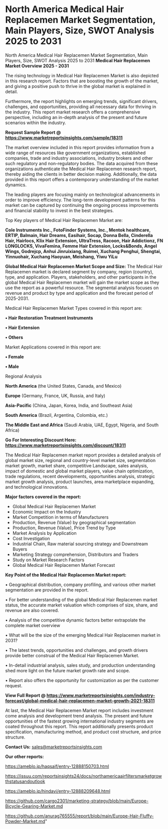# North America Medical Hair Replacemen Market Segmentation, Main Players, Size, SWOT Analysis 2025 to 2031
 North America Medical Hair Replacemen Market Segmentation, Main Players, Size, SWOT Analysis 2025 to 2031
<Strong> Medical Hair Replacemen Market Overview 2025 - 2031</strong>

The rising technology in Medical Hair Replacemen Market is also depicted in this research report. Factors that are boosting the growth of the market, and giving a positive push to thrive in the global market is explained in detail.

Furthermore, the report highlights on emerging trends, significant drivers, challenges, and opportunities, providing all necessary data for thriving in the industry. This report market research offers a comprehensive perspective, including an in-depth analysis of the present and future scenarios within the industry.

<strong>Request Sample Report @ <a href=https://www.marketreportsinsights.com/sample/18311>https://www.marketreportsinsights.com/sample/18311</a></strong>

The market overview included in this report provides information from a wide range of resources like government organizations, established companies, trade and industry associations, industry brokers and other such regulatory and non-regulatory bodies. The data acquired from these organizations authenticate the Medical Hair Replacemen research report, thereby aiding the clients in better decision making. Additionally, the data provided in this report offers a contemporary understanding of the market dynamics.

The leading players are focusing mainly on technological advancements in order to improve efficiency. The long-term development patterns for this market can be captured by continuing the ongoing process improvements and financial stability to invest in the best strategies.

Top Key players of Medical Hair Replacemen Market are:

<strong>Cole Instruments Inc., FotoFinder Systems, Inc., Mentok healthcare, ERTIP, Balmain, Hair Dreams, Easihair, Socap, Donna Bella, Cinderella Hair, Hairlocs, Klix Hair Extension, UltraTress, Racoon, Hair Addictionz, FN LONGLOCKS, VivaFemina, Femme Hair Extension, Locks&Bonds, Angel Wings, Godrejcp, Anhui Jinruixiang, Ruimei, Xuchang Penghui, Shengtai, Yinnuohair, Xuchang Haoyuan, Meishang, Yiwu YiLu</strong>

<strong><b>Global Medical Hair Replacemen Market Scope and Size:</b></strong>
The Medical Hair Replacemen market is declared segment by company, region (country), type, and application. Players, stakeholders, and other participants in the global Medical Hair Replacemen market will gain the market scope as they use the report as a powerful resource. The segmental analysis focuses on revenue and product by type and application and the forecast period of 2025-2031.

Medical Hair Replacemen Market Types covered in this report are:

<strong>• Hair Restoration Treatment Instruments

• Hair Extension

• Others</strong>

Market Applications covered in this report are:

<strong>• Female

• Male</strong> 

Regional Analysis

<strong>North America</strong> (the United States, Canada, and Mexico)

<strong>Europe</strong> (Germany, France, UK, Russia, and Italy)

<strong>Asia-Pacific</strong> (China, Japan, Korea, India, and Southeast Asia)

<strong>South America</strong> (Brazil, Argentina, Colombia, etc.)

<strong>The Middle East and Africa</strong> (Saudi Arabia, UAE, Egypt, Nigeria, and South Africa)

<strong>Go For Interesting Discount Here: <a href=https://www.marketreportsinsights.com/discount/18311>https://www.marketreportsinsights.com/discount/18311</a></strong>

The Medical Hair Replacemen market report provides a detailed analysis of global market size, regional and country-level market size, segmentation market growth, market share, competitive Landscape, sales analysis, impact of domestic and global market players, value chain optimization, trade regulations, recent developments, opportunities analysis, strategic market growth analysis, product launches, area marketplace expanding, and technological innovations.

<strong><b>Major factors covered in the report:</b></strong>
<ul>
  <li>Global Medical Hair Replacemen Market </li>
  <li>Economic Impact on the Industry</li>
  <li>Market Competition in terms of Manufacturers</li>
  <li>Production, Revenue (Value) by geographical segmentation</li>
  <li>Production, Revenue (Value), Price Trend by Type</li>
  <li>Market Analysis by Application</li>
  <li>Cost Investigation</li>
  <li>Industrial Chain, Raw material sourcing strategy and Downstream Buyers</li>
  <li>Marketing Strategy comprehension, Distributors and Traders</li>
  <li>Study on Market Research Factors</li>
  <li>Global Medical Hair Replacemen Market Forecast</li>
</ul>

<strong><b>Key Point of the Medical Hair Replacemen Market report:</b></strong>

• Geographical distribution, company profiling, and various other market segmentation are provided in the report.

• For better understanding of the global Medical Hair Replacemen market status, the accurate market valuation which comprises of size, share, and revenue are also covered.

• Analysis of the competitive dynamic factors better extrapolate the complete market overview

• What will be the size of the emerging Medical Hair Replacemen market in 2031?

• The latest trends, opportunities and challenges, and growth drivers provide better construal of the Medical Hair Replacemen Market.

• In-detail industrial analysis, sales study, and production understanding shed more light on the future market growth rate and scope.

• Report also offers the opportunity for customization as per the customer request.

<strong><b>View Full Report @ <a href=https://www.marketreportsinsights.com/industry-forecast/global-medical-hair-replacemen-market-growth-2021-18311>https://www.marketreportsinsights.com/industry-forecast/global-medical-hair-replacemen-market-growth-2021-18311</a></b></strong>


At last, the Medical Hair Replacemen Market report includes investment come analysis and development trend analysis. The present and future opportunities of the fastest growing international industry segments are coated throughout this report. This report additionally presents product specification, manufacturing method, and product cost structure, and price structure.

<strong>Contact Us:</strong>
sales@marketreportsinsights.com

<strong>Our other reports:</strong>

<a href=https://ameblo.jp/haqsaif/entry-12888150703.html>https://ameblo.jp/haqsaif/entry-12888150703.html</a>

<a href=https://issuu.com/reportsinsights24/docs/northamericaairfiltersmarketgrowthstatusandoutlook>https://issuu.com/reportsinsights24/docs/northamericaairfiltersmarketgrowthstatusandoutlook</a>

<a href=https://ameblo.jp/hindavi/entry-12888209648.html>https://ameblo.jp/hindavi/entry-12888209648.html</a>

<a href=https://github.com/cargo2301/marketing-strategy/blob/main/Europe-Bicycle-Gearing-Market.md>https://github.com/cargo2301/marketing-strategy/blob/main/Europe-Bicycle-Gearing-Market.md</a>

<a href=https://github.com/anurag765555/report/blob/main/Europe-Hair-Fluffy-Powder-Market.md>https://github.com/anurag765555/report/blob/main/Europe-Hair-Fluffy-Powder-Market.md</a>"
